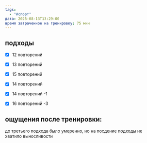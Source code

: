 ```yaml
---
tags:
  - "#спорт"
дата: 2025-08-13T13:29:00
время затраченное на тренировку: 75 мин
---
```


## подходы

 - [x] 12 повторений
 - [x] 13 повторений 
 - [x] 15 повторений
 - [x] 14 повторений
 - [x] 14 повторений -1
 - [x] 16 повторений -3

 
## ощущения после тренировки:

до третьего подхода было умеренно, но на посдение подходы не хватило выносливости
